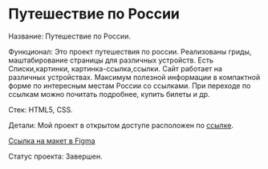 # Путешествие по России

Название: Путешествие по России. 

Функционал: Это проект путешествия по россии. Реализованы гриды, маштабирование страницы для различных устройств. Есть Списки,картинки, картинка-ссылка,ссылки. Сайт работает на различных устройствах. Максимум полезной информации в компактной форме по интересным местам России со ссылками. При переходе по ссылкам можно почитать подробнее, купить билеты и др.

Стек: HTML5, CSS.

Детали: Мой проект в открытом доступе расположен по [ссылке](https://olgatabisheva.github.io/russian-travel/).  

 [Ссылка на макет в Figma](https://www.figma.com/file/5S2WSbEFL6awjVWJ0NWL8Q/Sprint-3_-Russia-_-desktop-mobile?node-id=28503%3A0)
 
Статус проекта: Завершен.




